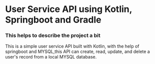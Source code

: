 # User Service API using Kotlin, Springboot and Gradle
### This helps to describe the project a bit

This is a simple user service API built with Kotlin, with the help of springboot and MYSQL,this API can create, read, update, and delete 
a user's record from a local MYSQL database.